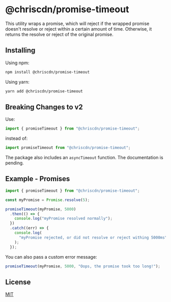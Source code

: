 # @chriscdn/promise-timeout

This utility wraps a promise, which will reject if the wrapped promise doesn't resolve or reject within a certain amount of time. Otherwise, it returns the resolve or reject of the original promise.

## Installing

Using npm:

```bash
npm install @chriscdn/promise-timeout
```

Using yarn:

```bash
yarn add @chriscdn/promise-timeout
```

## Breaking Changes to v2

Use:

```ts
import { promiseTimeout } from "@chriscdn/promise-timeout";
```

instead of:

```ts
import promiseTimeout from "@chriscdn/promise-timeout";
```

The package also includes an `asyncTimeout` function. The documentation is pending.

## Example - Promises

```js
import { promiseTimeout } from "@chriscdn/promise-timeout";

const myPromise = Promise.resolve(5);

promiseTimeout(myPromise, 5000)
  .then(() => {
    console.log("myPromise resolved normally");
  })
  .catch((err) => {
    console.log(
      "myPromise rejected, or did not resolve or reject withing 5000ms",
    );
  });
```

You can also pass a custom error message:

```js
promiseTimeout(myPromise, 5000, "Oops, the promise took too long!");
```

## License

[MIT](LICENSE)
